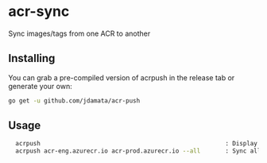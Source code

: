 # acr-sync
Sync images/tags from one ACR to another

## Installing
You can grab a pre-compiled version of acrpush in the release tab or generate your own:
```bash
go get -u github.com/jdamata/acr-push
```

## Usage
```bash
  acrpush                                                    : Display usage
  acrpush acr-eng.azurecr.io acr-prod.azurecr.io --all       : Sync all images/tags from acr-eng to acr-prod
```
